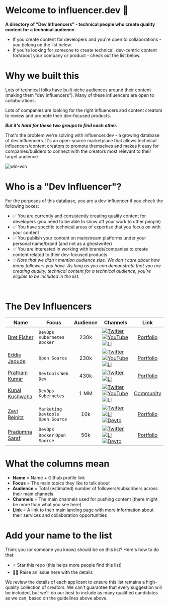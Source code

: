 # Welcome to influencer.dev 👋

**A directory of "Dev Influencers" - technical people who create quality content for a technical audience.**
- If you create content for developers and you're open to collaborations - you belong on the list below.
- If you're looking for someone to create technical, dev-centric content for/about your company or product - check out the list below.

# Why we built this
Lots of technical folks have built niche audiences around their content (making them "dev influencers"). Many of these influencers are open to collaborations.

Lots of companies are looking for the right influencers and content creators to review and promote their dev-focused products.

_**But it's hard for these two groups to find each other.**_

That's the problem we're solving with influencer.dev - a growing database of dev influencers. It's an open-source marketplace that allows technical influencers/content creators to promote themselves and makes it easy for companies/builders to connect with the creators most relevant to their target audience.

![win-win](https://github.com/zevireinitz/influencer.dev/assets/92805730/a938fff0-8a64-4cd7-ae3f-1b593bb348b3)

# **Who is a "Dev Influencer"?**
For the purposes of this database, you are a dev-influencer if you check the following boxes:
- ✅ You are currently and consistently creating quality content for developers (you need to be able to show off your work to other people)
- ✅ You have specific technical areas of expertise that you focus on with your content
- ✅ You publish your content on mainstream platforms under your personal name/brand (and not as a ghostwriter)
- ✅ You are interested in working with brands/companies to create content related to their dev-focused products
- 💡 _Note that we didn't mention audience size. We don't care about how many followers you have. As long as you can demonstrate that you are creating quality, technical content for a technical audience, you're eligible to be included in the list._  
<br>

# The Dev Influencers

| Name | Focus | Audience | Channels | Link |
| --------------- | ---------- | :-------: | ---------- | :-------: |
| [Bret Fisher](https://github.com/eddiejaoude) | `DevOps` `Kubernetes` `Docker` | 230k | [![Twitter](https://img.shields.io/twitter/url/https/twitter.com/cloudposse.svg?style=social&label=@eddiejaoude)](https://twitter.com/eddiejaoude) [![YouTube](https://img.shields.io/badge/YouTube-FF0000?style=for-the-badge&logo=youtube&logoColor=white)](https://www.youtube.com/eddiejaoude) [![LI](https://img.shields.io/badge/LinkedIn-0077B5?style=for-the-badge&logo=linkedin&logoColor=white)](https://www.linkedin.com/in/eddiejaoude/) | [Portfolio](https://www.bretfisher.com/) |
| [Eddie Jaoude](https://github.com/eddiejaoude) | `Open Source` | 230k | [![Twitter](https://img.shields.io/twitter/url/https/twitter.com/cloudposse.svg?style=social&label=@eddiejaoude)](https://twitter.com/eddiejaoude) [![YouTube](https://img.shields.io/badge/YouTube-FF0000?style=for-the-badge&logo=youtube&logoColor=white)](https://www.youtube.com/eddiejaoude) [![LI](https://img.shields.io/badge/LinkedIn-0077B5?style=for-the-badge&logo=linkedin&logoColor=white)](https://www.linkedin.com/in/eddiejaoude/) | [Portfolio](https://www.eddiejaoude.io/) |
| [Pratham Kumar](https://github.com/prathamkumar14) | `Devtools` `Web Dev` | 430k | [![Twitter](https://img.shields.io/twitter/url/https/twitter.com/cloudposse.svg?style=social&label=@prathkum)](https://twitter.com/prathkum) [![LI](https://img.shields.io/badge/LinkedIn-0077B5?style=for-the-badge&logo=linkedin&logoColor=white)](https://www.linkedin.com/in/prathkum) | [Portfolio](https://www.prathamkumar.com/) |
| [Kunal Kushwaha](https://github.com/kunal-kushwaha) | `DevOps` `Kubernetes` | 1 MM | [![Twitter](https://img.shields.io/twitter/url/https/twitter.com/cloudposse.svg?style=social&label=@kunalstwt)](https://twitter.com/kunalstwt) [![YouTube](https://img.shields.io/badge/YouTube-FF0000?style=for-the-badge&logo=youtube&logoColor=white)](https://www.youtube.com/c/kunalkushwaha) [![LI](https://img.shields.io/badge/LinkedIn-0077B5?style=for-the-badge&logo=linkedin&logoColor=white)](https://www.linkedin.com/in/kunal-kushwaha) | [Community](https://wemakedevs.org/) |
| [Zevi Reinitz](https://github.com/zevireinitz) | `Marketing` `Devtools` `Open Source` | 10k | [![Twitter](https://img.shields.io/twitter/url/https/twitter.com/cloudposse.svg?style=social&label=@zevireinitz)](https://twitter.com/zevireinitz) [![LI](https://img.shields.io/badge/LinkedIn-0077B5?style=for-the-badge&logo=linkedin&logoColor=white)](https://www.linkedin.com/in/zevi/) [![Devto](https://img.shields.io/badge/dev.to-0A0A0A?style=for-the-badge&logo=devdotto)](https://dev.to/zevir) | [Portfolio](https://zevi.super.site/) |
| [Pradumna Saraf](https://github.com/Pradumnasaraf) | `DevOps` `Docker` `Open Source` | 50k | [![Twitter](https://img.shields.io/twitter/url/https/twitter.com/cloudposse.svg?style=social&label=@pradumnasaraf)](https://twitter.com/pradumnasaraf) [![LI](https://img.shields.io/badge/LinkedIn-0077B5?style=for-the-badge&logo=linkedin&logoColor=white)](https://www.linkedin.com/in/pradumnasaraf/) [![Devto](https://img.shields.io/badge/dev.to-0A0A0A?style=for-the-badge&logo=devdotto)](https://dev.to/pradumnasaraf) | [Portfolio](https://pradumnasaraf.dev/) |

# What the columns mean

- **Name** = Name + Github profile link
- **Focus** = The main topics they like to talk about
- **Audience** = Total (estimated) number of followers/subscribers across their main channels
- **Channels** = The main channels used for pushing content (there might be more than what you see here)
- **Link** = A link to their main landing page with more information about their services and collaboration opportunities

# Add your name to the list
Think you (or someone you know) should be on this list? Here's how to do that:
- ⭐ Star this repo (this helps more people find this list)
- 🙋‍♂️ Raise an issue here with the details

We review the details of each applicant to ensure this list remains a high-quality collection of creators. We can't guarantee that every suggestion will be included, but we'll do our best to include as many qualified candidates as we can, based on the guidelines above above.


